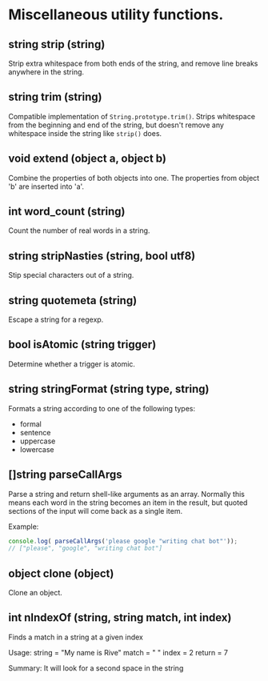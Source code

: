 # Miscellaneous utility functions.

## string strip (string)

Strip extra whitespace from both ends of the string, and remove
line breaks anywhere in the string.

## string trim (string)

Compatible implementation of `String.prototype.trim()`. Strips whitespace
from the beginning and end of the string, but doesn't remove any
whitespace inside the string like `strip()` does.

## void extend (object a, object b)

Combine the properties of both objects into one. The properties from
object 'b' are inserted into 'a'.

## int word_count (string)

Count the number of real words in a string.

## string stripNasties (string, bool utf8)

Stip special characters out of a string.

## string quotemeta (string)

Escape a string for a regexp.

## bool isAtomic (string trigger)

Determine whether a trigger is atomic.

## string stringFormat (string type, string)

Formats a string according to one of the following types:
- formal
- sentence
- uppercase
- lowercase

## []string parseCallArgs

Parse a string and return shell-like arguments as an array. Normally this
means each word in the string becomes an item in the result, but quoted
sections of the input will come back as a single item.

Example:

```javascript
console.log( parseCallArgs('please google "writing chat bot"'));
// ["please", "google", "writing chat bot"]
```

## object clone (object)

Clone an object.

## int nIndexOf (string, string match, int index)

Finds a match in a string at a given index

Usage:
string = "My name is Rive"
match = " "
index = 2
return = 7

Summary: It will look for a second space in the string